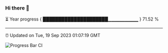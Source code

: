 ### Hi there 👋

⏳ Year progress { █████████████████████▁▁▁▁▁▁▁▁▁ } 71.52 %

---

⏰ Updated on Tue, 19 Sep 2023 01:07:19 GMT

![Progress Bar CI](https://github.com/liununu/liununu/workflows/Progress%20Bar%20CI/badge.svg)
